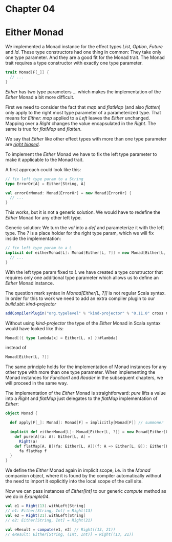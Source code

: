 # Chapter 04

# Either Monad

We implemented a Monad instance for the effect types
_List_, _Option_, _Future_ and _Id_. These type constructors
had one thing in common: They take only one type parameter.
And they are a good fit for the Monad trait. The Monad trait
requires a type constructor with exactly one type parameter.

```scala
trait Monad[F[_]] {
  // ...
}
```

_Either_ has two type parameters ... which makes
the implementation of the _Either_ Monad a bit more
difficult.

First we need to consider the fact that _map_ and
_flatMap_ (and also _flatten_) only apply to the right
most type parameter of a parameterized type. That means
for _Either_: _map_ applied to a _Left_ leaves the
_Either_ unchanged. Mapping over a _Right_ changes the
value encapsulated in the _Right_. The same is true for
_flatMap_ and _flatten_.

We say that _Either_ like other effect types with more
than one type parameter are <u>_right biased_</u>.

To implement the _Either_ Monad we have to fix the left
type parameter to make it applicable to the Monad trait.

A first approach could look like this:

```scala
// fix left type param to a String
type ErrorOr[A] = Either[String, A]

val errorOrMonad: Monad[ErrorOr] = new Monad[ErrorOr] {
  // ...
}
```

This works, but it is not a generic solution. We would
have to redefine the *Either* Monad for any other left
type.

Generic solution: We turn the _val_ into a _def_ and
parameterize it with the left type. The _?_ is a place
holder for the right type param, which we will fix
inside the implementation:

```scala
// fix left type param to a L
implicit def eitherMonad[L]: Monad[Either[L, ?]] = new Monad[Either[L, ?]] {
  // ...
}
```

With the left type param fixed to _L_ we have created a
type constructor that requires only one additional type
parameter which allows us to define an _Either_ Monad
instance.

The question mark syntax in _Monad[Either[L, ?]]_ is not
regular Scala syntax. In order for this to work we need to add
an extra compiler plugin to our _build.sbt_: _kind-projector_

```scala
addCompilerPlugin("org.typelevel" % "kind-projector" % "0.11.0" cross CrossVersion.full),
```

Without using _kind-projector_ the type of the _Either_
Monad in Scala syntax would have looked like this:
```scala
Monad[({ type lambda[x] = Either[L, x] })#lambda]
```
instead of
```scala
Monad[Either[L, ?]]
```

The same principle holds for the implementation of Monad
instances for any other type with more than one type
parameter. When implementing the Monad instances for
_Function1_ and _Reader_ in the subsequent chapters, we
will proceed in the same way.

The implementation of the _Either_ Monad is straightforward: _pure_
lifts a value into a _Right_ and _flatMap_ just
delegates to the _flatMap_ implementation of _Either_:


```scala
object Monad {

  def apply[F[_]: Monad]: Monad[F] = implicitly[Monad[F]] // summoner

  implicit def eitherMonad[L]: Monad[Either[L, ?]] = new Monad[Either[L, ?]] {
    def pure[A](a: A): Either[L, A] =
      Right(a)
    def flatMap[A, B](fa: Either[L, A])(f: A => Either[L, B]): Either[L, B] =
      fa flatMap f
  }
}
```

We define the _Either_ Monad again in implicit scope,
i.e. in the _Monad_ companion object, where it is found
by the compiler automatically without the need to import
it explicitly into the local scope of the call site.

Now we can pass instances of _Either[Int]_ to our generic
_compute_ method as we do in _Example04_.


```scala
val e1 = Right(13).withLeft[String]
// e1: Either[String, Int] = Right(13)
val e2 = Right(21).withLeft[String]
// e2: Either[String, Int] = Right(21)

val eResult = compute(e1, e2) // Right((13, 21))
// eResult: Either[String, (Int, Int)] = Right((13, 21))
```
